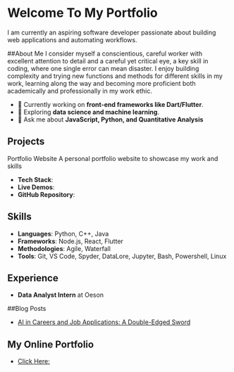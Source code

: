 # Welcome To My Portfolio

I am currently an aspiring software developer passionate about building web applications and automating workflows.

##About Me
I consider myself a conscientious, careful worker with excellent attention to detail and a careful yet critical eye, a key skill in coding, where one single error can mean disaster. I enjoy building complexity and trying new functions and methods for different skills in my work, learning along the way and becoming more proficient both academically and professionally in my work ethic.

- 🔭 Currently working on **front-end frameworks like Dart/Flutter**.
- 🌱 Exploring **data science and machine learning**.
- 💬 Ask me about **JavaScript, Python, and Quantitative Analysis**

## Projects
Portfolio Website
A personal portfolio website to showcase my work and skills
- **Tech Stack**:
- **Live Demos**:
- **GitHub Repository**:

## Skills
- **Languages**: Python, C++, Java
- **Frameworks**: Node.js, React, Flutter
- **Methodologies**: Agile, Waterfall
- **Tools**: Git, VS Code, Spyder, DataLore, Jupyter, Bash, Powershell, Linux

## Experience
- **Data Analyst Intern** at Oeson

##Blog Posts
- [AI in Careers and Job Applications: A Double-Edged Sword](https://blogs.reading.ac.uk/careers/ai-in-careers-and-job-applications/)

## My Online Portfolio
- [Click Here: ](https://shrey576.github.io/Portfolio/)
  
